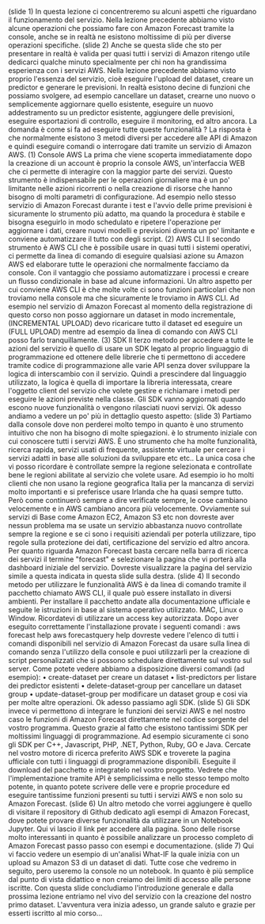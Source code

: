 (slide 1)
In questa lezione ci concentreremo su alcuni aspetti che riguardano il funzionamento del servizio.
Nella lezione precedente abbiamo visto alcune operazioni che possiamo fare con Amazon Forecast tramite la console, anche se in realtà ne esistono moltissime di più per diverse operazioni specifiche.
(slide 2)
Anche se questa slide che sto per presentare in realtà è valida per quasi tutti i servizi di Amazon ritengo utile dedicarci qualche minuto specialmente per chi non ha grandissima esperienza con i servizi AWS. 
Nella lezione precedente abbiamo visto proprio l'essenza del servizio, cioè eseguire l'upload del dataset, creare un predictor e generare le previsioni.
In realtà esistono decine di funzioni che possiamo svolgere, ad esempio cancellare un dataset, crearne uno nuovo o semplicemente aggiornare quello esistente, eseguire un nuovo addestramento su un predictor esistente, aggiungere delle previsioni, eseguire esportazioni di controllo, eseguire il monitoring, ed altro ancora. 
La domanda è come si fa ad eseguire tutte queste funzionalità ?
La risposta è che normalmente esistono 3 metodi diversi per accedere alle API di Amazon e quindi eseguire comandi o interrogare dati tramite un servizio di Amazon AWS. 
(1) Console AWS
La prima che viene scoperta immediatamente dopo la creazione di un account è proprio la console AWS, un'interfaccia WEB che ci permette di interagire con la maggior parte dei servizi. Questo strumento è indispensabile per le operazioni giornaliere ma è un po' limitante nelle azioni ricorrenti o nella creazione di risorse che hanno bisogno di molti parametri di configurazione.
Ad esempio nello stesso servizio di Amazon Forecast durante i test e l'avvio delle prime previsioni è sicuramente lo strumento più adatto, ma quando la procedura è stabile e bisogna eseguirlo in modo schedulato e ripetere l'operazione per aggiornare i dati, creare nuovi modelli e previsioni diventa un po' limitante e conviene automatizzare il tutto con degli script.
(2) AWS CLI 
Il secondo strumento è AWS CLI che è possibile usare in quasi tutti i sistemi operativi, ci permette da linea di comando di eseguire qualsiasi azione su Amazon AWS ed elaborare tutte le operazioni che normalmente facciamo da console. Con il vantaggio che possiamo automatizzare i processi e creare un flusso condizionale in base ad alcune informazioni.
Un altro aspetto per cui conviene AWS CLI è che molte volte ci sono funzioni particolari che non troviamo nella console ma che sicuramente le troviamo in AWS CLI. Ad esempio nel servizio di Amazon Forecast al momento della registrazione di questo corso non posso aggiornare un dataset in modo incrementale, (INCREMENTAL UPLOAD) devo ricaricare tutto il dataset ed eseguire un (FULL UPLOAD) mentre ad esempio da linea di comando con AWS CLI posso farlo tranquillamente.
(3) SDK
Il terzo metodo per accedere a tutte le azioni del servizio è quello di usare un SDK legato al proprio linguaggio di programmazione ed ottenere delle librerie che ti permettono di accedere tramite codice di programmazione alle varie API senza dover sviluppare la logica di interscambio con il servizio. 
Quindi a prescindere dal linguaggio utilizzato, la logica è quella di importare la libreria interessata, creare l'oggetto client del servizio che volete gestire e richiamare i metodi per eseguire le azioni previste nella classe. Gli SDK vanno aggiornati quando escono nuove funzionalità o vengono rilasciati nuovi servizi.
Ok adesso andiamo a vedere un po' più in dettaglio questo aspetto:
(slide 3)
Partiamo dalla console dove non perderei molto tempo in quanto è uno strumento intuitivo che non ha bisogno di molte spiegazioni. è lo strumento iniziale con cui conoscere tutti i servizi AWS. È uno strumento che ha molte funzionalità, ricerca rapida, servizi usati di frequente, assistente virtuale per cercare i servizi adatti in base alle soluzioni da sviluppare etc etc..
La unica cosa che vi posso ricordare è controllate sempre la regione selezionata e controllate bene le regioni abilitate al servizio che volete usare.
Ad esempio io ho molti clienti che non usano la regione geografica Italia per la mancanza di servizi molto importanti e si preferisce usare Irlanda che ha quasi sempre tutto. Però come continuerò sempre a dire verificate sempre, le cose cambiano velocemente e in AWS cambiano ancora più velocemente.
Ovviamente sui servizi di Base come Amazon EC2, Amazon S3 etc non dovreste aver nessun problema ma se usate un servizio abbastanza nuovo controllate sempre la regione e se ci sono i requisiti aziendali per poterla utilizzare, tipo regole sulla protezione dei dati, certificazione del servizio ed altro ancora.
Per quanto riguarda Amazon Forecast basta cercare nella barra di ricerca dei servizi il termine "forecast" e selezionare la pagina che vi porterà alla dashboard iniziale del servizio.
Dovreste visualizzare la pagina del servizio simile a questa indicata in questa slide sulla destra.
(slide 4)
Il secondo metodo per utilizzare le funzionalità AWS è da linea di comando tramite il pacchetto chiamato AWS CLI, il quale può essere installato in diversi ambienti. Per installare il pacchetto andate alla documentazione ufficiale e seguite le istruzioni in base al sistema operativo utilizzato. MAC, Linux o Window. Ricordatevi di utilizzare un access key autorizzata.
Dopo aver eseguito correttamente l'installazione provate i seguenti comandi :
aws forecast help
aws forecastquery help
dovreste vedere l'elenco di tutti i comandi disponibili nel servizio di Amazon Forecast da usare sulla linea di comando senza l'utilizzo della console e puoi utilizzarli per la creazione di script personalizzati che si possono schedulare direttamente sul vostro sul server.
Come potete vedere abbiamo a disposizione diversi comandi (ad esempio):
    • create-dataset per creare un dataset
    • list-predictors per listare dei predictor esistenti
    • delete-dataset-group per cancellare un dataset group
    • update-dataset-group per modificare un dataset group
e cosi via per molte altre operazioni. Ok adesso passiamo agli SDK.
(slide 5)
Gli SDK invece vi permettono di integrare le funzioni dei servizi AWS e nel nostro caso le funzioni di Amazon Forecast direttamente nel codice sorgente del vostro programma.
Questo grazie al fatto che esistono tantissimi SDK per moltissimi linguaggi di programmazione. Ad esempio sicuramente ci sono gli SDK per C++, Javascript, PHP, .NET, Python, Ruby, GO e Java.
Cercate nel vostro motore di ricerca preferito AWS SDK e troverete la pagina ufficiale con tutti i linguaggi di programmazione disponibili. Eseguite il download del pacchetto e integratelo nel vostro progetto.
Vedrete che l'implementazione tramite API è semplicissima e nello stesso tempo molto potente, in quanto potete scrivere delle vere e proprie procedure ed eseguire tantissime funzioni presenti su tutti i servizi AWS e non solo su Amazon Forecast.
(slide 6)
Un altro metodo che vorrei aggiungere è quello di visitare il repository di Github dedicato agli esempi di Amazon Forecast, dove potete provare diverse funzionalità da utilizzare in un Notebook Jupyter. Qui vi lascio il link per accedere alla pagina. Sono delle risorse molto interessanti in quanto è possibile analizzare un processo completo di Amazon Forecast passo passo con esempi e documentazione.
(slide 7)
Qui vi faccio vedere un esempio di un'analisi What-IF la quale inizia con un upload su Amazon S3 di un dataset di dati. Tutte cose che vedremo in seguito, pero useremo la console no un notebook. In quanto è più semplice dal punto di vista didattico e non creiamo dei limiti di accesso alle persone iscritte.
Con questa slide concludiamo l'introduzione generale e dalla prossima lezione entriamo nel vivo del servizio con la creazione del nostro primo dataset. 
L'avventura vera inizia adesso, un grande saluto e grazie per esserti iscritto al mio corso...

